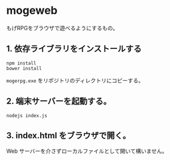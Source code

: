 # mogeweb

もげRPGをブラウザで遊べるようにするもの。

## 1. 依存ライブラリをインストールする

    npm install
    bower install

`mogerpg.exe` をリポジトリのディレクトリにコピーする。

## 2. 端末サーバーを起動する。

    nodejs index.js

## 3. index.html をブラウザで開く。

Web サーバーを介さずローカルファイルとして開いて構いません。
